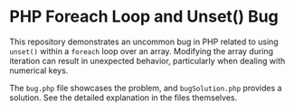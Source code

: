 # PHP Foreach Loop and Unset() Bug

This repository demonstrates an uncommon bug in PHP related to using `unset()` within a `foreach` loop over an array.  Modifying the array during iteration can result in unexpected behavior, particularly when dealing with numerical keys. 

The `bug.php` file showcases the problem, and `bugSolution.php` provides a solution. See the detailed explanation in the files themselves. 